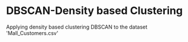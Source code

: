 # DBSCAN-Density based Clustering
Applying density based clustering DBSCAN to the dataset 'Mall_Customers.csv'
